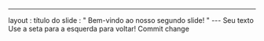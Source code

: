 ---
 layout : título do slide
 : " Bem-vindo ao nosso segundo slide! " 
--- Seu texto Use a seta para a esquerda para voltar!
Commit change

